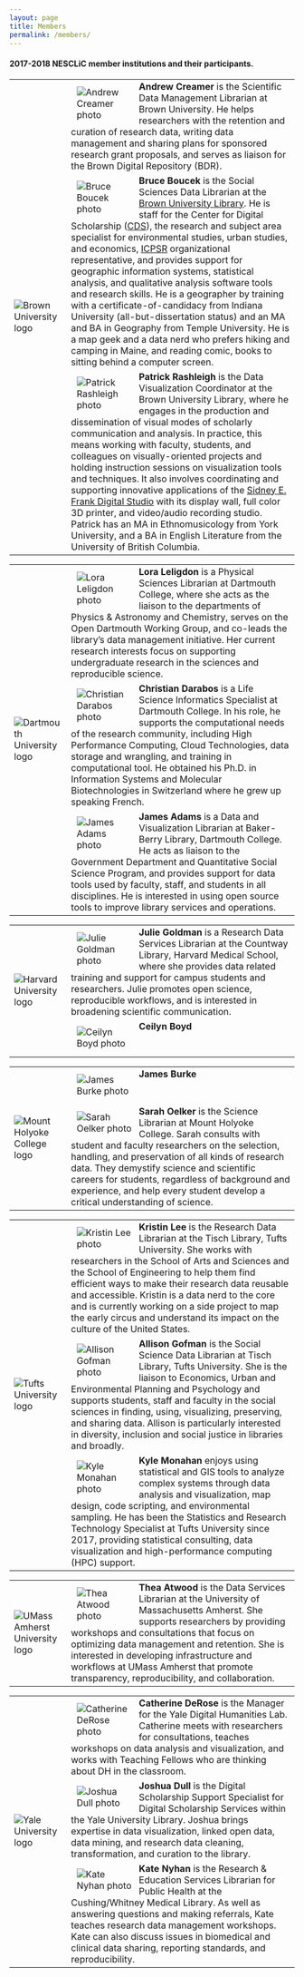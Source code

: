 ```yaml
---
layout: page
title: Members
permalink: /members/
---
```

#### 2017-2018 NESCLiC member institutions and their participants.


<table>
  <tr><td rowspan="3" width="20%"><img src="/home/images/Brown.png" alt="Brown University logo"></td>
    <td><div style="width:100px;float:left;margin:10px"><img src="/home/images/AC_Brown.jpg" alt="Andrew Creamer photo"></div><div><b>Andrew Creamer</b> is the Scientific Data Management Librarian at Brown University. He helps researchers with the retention and curation of research data, writing data management and sharing plans for sponsored research grant proposals, and serves as liaison for the Brown Digital Repository (BDR).</div></td></tr>
  <tr><td><div style="width:100px;float:left;margin:10px"><img src="/home/images/BB_Brown.png" alt="Bruce Boucek photo"></div><div><b>Bruce Boucek</b> is the Social Sciences Data Librarian at the <a href="http://library.brown.edu/">Brown University Library</a>. He is staff for the Center for Digital Scholarship (<a href="https://library.brown.edu/cds/">CDS</a>), the research and subject area specialist for environmental studies, urban studies, and economics, <a href="https://www.icpsr.umich.edu/icpsrweb/">ICPSR</a> organizational representative, and provides support for geographic information systems, statistical analysis, and qualitative analysis software tools and research skills. He is a geographer by training with a certificate-of-candidacy from Indiana University (all-but-dissertation status) and an MA and BA in Geography from Temple University. He is a map geek and a data nerd who prefers hiking and camping in Maine, and reading comic, books to sitting behind a computer screen.</div></td></tr>
  <tr><td><div style="width:100px;float:left;margin:10px"><img src="/home/images/PR_Brown.png" alt="Patrick Rashleigh photo"></div><div><b>Patrick Rashleigh</b> is the Data Visualization Coordinator at the Brown University Library, where he engages in the production and dissemination of visual modes of scholarly communication and analysis. In practice, this means working with faculty, students, and colleagues on visually-oriented projects and holding instruction sessions on visualization tools and techniques.  It also involves coordinating and supporting innovative applications of the <a href="https://library.brown.edu/create/digitalstudio/">Sidney E. Frank Digital Studio</a> with its display wall, full color 3D printer, and video/audio recording studio. Patrick has an MA in Ethnomusicology from York University, and a BA in English Literature from the University of British Columbia.</div></td></tr></table>

<table>
  <tr><td rowspan="3" width="20%"><img src="/home/images/dartmouth.jpg" alt="Dartmouth University logo"></td>
    <td><div style="width:100px;float:left;margin:10px"><img src="/home/images/carpentries200x200.png" alt="Lora Leligdon photo"></div><div><b>Lora Leligdon</b> is a Physical Sciences Librarian at Dartmouth College, where she acts as the liaison to the departments of Physics & Astronomy and Chemistry, serves on the Open Dartmouth Working Group, and co-leads the library’s data management initiative.  Her current research interests focus on supporting undergraduate research in the sciences and reproducible science.</div></td></tr>
  <tr><td><div style="width:100px;float:left;margin:10px"><img src="/home/images/CD_Dartmouth.jpg" alt="Christian Darabos photo"></div><div><b>Christian Darabos </b> is a Life Science Informatics Specialist at Dartmouth College. In his role, he supports the computational needs of the research community, including High Performance Computing, Cloud Technologies, data storage and wrangling, and training in computational tool. He obtained his Ph.D. in Information Systems and Molecular Biotechnologies in Switzerland where he grew up speaking French.</div></td></tr>
  <tr><td><div style="width:100px;float:left;margin:10px"><img src="/home/images/JA_Dartmouth.png" alt="James Adams photo"></div><div><b>James Adams</b> is a Data and Visualization Librarian at Baker-Berry Library, Dartmouth College. He acts as liaison to the Government Department and Quantitative Social Science Program, and provides support for data tools used by faculty, staff, and students in all disciplines. He is interested in using open source tools to improve library services and operations.</div></td></tr></table>
  
<table>
  <tr><td rowspan="3" width="20%"><img src="/home/images/HarvardLibrary.png" alt="Harvard University logo"></td>
    <td><div style="width:100px;float:left;margin:10px"><img src="home/images/goldman-harvard.jpg" alt="Julie Goldman photo"></div><div><b>Julie Goldman</b> is a Research Data Services Librarian at the Countway Library, Harvard Medical School, where she provides data related training and support for campus students and researchers. Julie promotes open science, reproducible workflows, and is interested in broadening scientific communication.</div></td></tr>
  <tr><td><div style="width:100px;float:left;margin:10px"><img src="/home/images/carpentries200x200.png" alt="Ceilyn Boyd photo"></div><div><b>Ceilyn Boyd </b> </div></td></tr>
</table>

<table>
  <tr><td rowspan="3" width="20%"><img src="/home/images/mountholyokecollege.png" alt="Mount Holyoke College logo"></td>
    <td><div style="width:100px;float:left;margin:10px"><img src="/home/images/Burkeapr18.jpg" alt="James Burke photo"></div><div><b>James Burke</b> </div></td></tr>
  <tr><td><div style="width:100px;float:left;margin:10px"><img 
src="/home/images/soelker2015.jpg" alt="Sarah Oelker 
photo"></div><div><b>Sarah Oelker</b> is the Science Librarian at Mount 
Holyoke College. Sarah consults with student and faculty 
researchers on the selection, handling, and preservation of all kinds of 
research data. They demystify science and scientific careers for students, regardless of 
background and experience, and help every student develop a critical 
understanding of science.</div></td></tr> </table>

<table>
  <tr><td rowspan="3" width="20%"><img src="/home/images/tufts-logo-univ-blue.png" alt="Tufts University logo"></td>
    <td><div style="width:100px;float:left;margin:10px"><img src="/home/images/KL_Tufts.jpg" alt="Kristin Lee photo"></div><div><b>Kristin Lee</b> is the Research Data Librarian at the Tisch Library, Tufts University. She works with researchers in the School of Arts and Sciences and the School of Engineering to help them find efficient ways to make their research data reusable and accessible. Kristin is a data nerd to the core and is currently working on a side project to map the early circus and understand its impact on the culture of the United States.</div></td></tr>
  <tr><td><div style="width:100px;float:left;margin:10px"><img src="/home/images/AG_Tufts.png" alt="Allison Gofman photo"></div><div><b>Allison Gofman </b> is the Social Science Data Librarian at Tisch Library, Tufts University. She is the liaison to Economics, Urban and Environmental Planning and Psychology and supports students, staff and faculty in the social sciences in finding, using, visualizing, preserving, and sharing data. Allison is particularly interested in diversity, inclusion and social justice in libraries and broadly.</div></td></tr>
  <tr><td><div style="width:100px;float:left;margin:10px"><img src="/home/images/KM_Tufts.jpg" alt="Kyle Monahan photo"></div><div><b>Kyle Monahan</b> enjoys using statistical and GIS tools to analyze complex systems through data analysis and visualization, map design, code scripting, and environmental sampling. He has been the Statistics and Research Technology Specialist at Tufts University since 2017, providing statistical consulting, data visualization and high-performance computing (HPC) support.</div></td></tr></table>
  
<table>
  <tr><td rowspan="1" width="20%"><img src="/home/images/UMassAmherstLibraries.gif" alt="UMass Amherst University logo"></td>
    <td><div style="width:100px;float:left;margin:10px"><img 
src="/home/images/tpa_profile02.jpg" alt="Thea Atwood 
photo"></div><div><b>Thea Atwood</b> is the Data Services Librarian at 
the University of Massachusetts Amherst. She supports researchers by 
providing workshops and consultations that focus on optimizing data 
management and retention. She is interested in developing infrastructure 
and workflows at UMass Amherst that promote transparency, 
reproducibility, and collaboration. </div></td></tr> </table>

<table>
  <tr><td rowspan="3" width="20%"><img src="/home/images/yale.png" alt="Yale University logo"></td>
    <td><div style="width:100px;float:left;margin:10px"><img src="/home/images/CD100x100.png" alt="Catherine DeRose photo"></div><div><b>Catherine DeRose</b> is the Manager for the Yale Digital Humanities Lab. Catherine meets with researchers for consultations, teaches workshops on data analysis and visualization, and works with Teaching Fellows who are thinking about DH in the classroom.</div></td></tr>
  <tr><td><div style="width:100px;float:left;margin:10px"><img src="/home/images/JD100x100.png" alt="Joshua Dull photo"></div><div><b>Joshua Dull</b> is the Digital Scholarship Support Specialist for Digital Scholarship Services within the Yale University Library. Joshua brings expertise in data visualization, linked open data, data mining, and research data cleaning, transformation, and curation to the library.</div></td></tr>
  <tr><td><div style="width:100px;float:left;margin:10px"><img src="/home/images/KN100x100.png" alt="Kate Nyhan photo"></div><div><b>Kate Nyhan</b> is the Research & Education Services Librarian for Public Health at the Cushing/Whitney Medical Library. As well as answering questions and making referrals, Kate teaches research data management workshops. Kate can also discuss issues in biomedical and clinical data sharing, reporting standards, and reproducibility.</div></td></tr></table>


